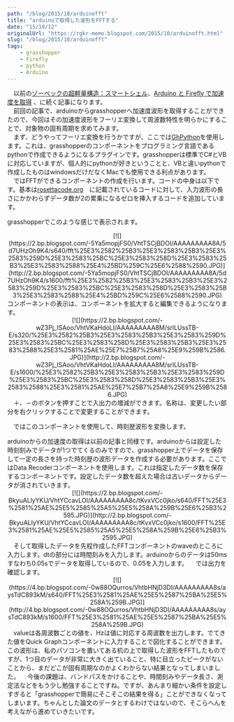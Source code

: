 ```yaml
---
path: "/blog/2015/10/arduinofft"
title: "arduinoで取得した波形をFFTする"
date: "15/10/12"
originalUrl: "https://rgkr-memo.blogspot.com/2015/10/arduinofft.html"
slug: "/blog/2015/10/arduinofft"
tags:
    - grasshopper
    - Firefly
    - python
    - Arduino
---
```

　以前の[ゾーベックの超軽量構造：スマートシェル](https://www.blogger.com/blogger.g?blogID=5019394844200843185#editor/target=post;postID=3457209235338823749;onPublishedMenu=allposts;onClosedMenu=allposts;postNum=7;src=postname)、[Arduino と Firefly で加速度を取得](http://rgkr-memo.blogspot.jp/2015/09/aruduino-firefly.html) 、に続く記事になります。  
　前回の記事で、arduinoからgrasshopperへ加速度波形を取得することができたので、今回はその加速度波形をフーリエ変換して周波数特性を明らかにすることで、対象物の固有周期を求めてみます。  
　まず、どうやってフーリエ変換を行うかですが、ここでは[GhPython](http://www.food4rhino.com/project/ghpython?ufh)を使用します。これは、grasshopperのコンポーネントをプログラミング言語であるpythonで作成できるようになるプラグインです。grasshopperは標準でC#とVBに対応していますが、個人的にpythonが好きということと、VBと違いpythonで作成したものはwindowsだけだなくMacでも使用できる利点があります。  
　ではFFTができるコンポーネントの作成を行います。コードの中身は以下です。基本は[rosettacode.org](http://rosettacode.org/wiki/Fast_Fourier_transform#Python:_Recursive)　に記載されているコードに対して、入力波形の長さにかかわらずデータ数が2の累乗になるゼロを挿入するコードを追加しています。  

 grasshopperでこのような感じで表示されます。  

<div class="separator" style="clear: both; text-align: center;">[![](https://2.bp.blogspot.com/-5Ya5mopjFS0/VhtTSCjBDOI/AAAAAAAAA8A/5d7UHzOh9K4/s640/fft%25E3%2582%25B3%25E3%2583%25B3%25E3%2583%259D%25E3%2583%25BC%25E3%2583%258D%25E3%2583%25B3%25E3%2583%2588%25E4%25BD%259C%25E6%2588%2590.JPG)](http://2.bp.blogspot.com/-5Ya5mopjFS0/VhtTSCjBDOI/AAAAAAAAA8A/5d7UHzOh9K4/s1600/fft%25E3%2582%25B3%25E3%2583%25B3%25E3%2583%259D%25E3%2583%25BC%25E3%2583%258D%25E3%2583%25B3%25E3%2583%2588%25E4%25BD%259C%25E6%2588%2590.JPG)</div>  
コンポーネントの表示は、コンポーネントを拡大すると編集できるようになります。  

<div class="separator" style="clear: both; text-align: center;">[![](https://2.bp.blogspot.com/-wZ3Pj_ISAoo/VhtVKaHdoLI/AAAAAAAAA8M/srlLUssTB-E/s320/%25E3%2582%25B3%25E3%2583%25B3%25E3%2583%259D%25E3%2583%25BC%25E3%2583%258D%25E3%2583%25B3%25E3%2583%2588%25E3%2581%25AE%25E7%25B7%25A8%25E9%259B%2586.JPG)](http://2.bp.blogspot.com/-wZ3Pj_ISAoo/VhtVKaHdoLI/AAAAAAAAA8M/srlLUssTB-E/s1600/%25E3%2582%25B3%25E3%2583%25B3%25E3%2583%259D%25E3%2583%25BC%25E3%2583%258D%25E3%2583%25B3%25E3%2583%2588%25E3%2581%25AE%25E7%25B7%25A8%25E9%259B%2586.JPG)</div>  
　＋、－のボタンを押すことで入出力の増減ができます。名称は、変更したい部分を右クリックすることで変更することができます。  

　ではこのコンポーネントを使用して、時刻歴波形を変換します。  
<div class="separator" style="clear: both; text-align: center;"></div>arduinoからの加速度の取得は以前の記事と同様です。arduinoからは設定した時刻刻みでデータが1つでてくるのみですので、grasshopper上でデータを保存して一定の長さを持った時刻歴の波形データを作成する必要があります。ここではData Recoderコンポーネントを使用します。これは指定したデータ数を保存するコンポーネントです。設定したデータ数を超えた場合は古いデータからデータが消されていきます。  

<div class="separator" style="clear: both; text-align: center;">[![](https://2.bp.blogspot.com/-BkyuALlyYKU/VhtYCcavLOI/AAAAAAAAA8c/tKvxVCc0jko/s640/FFT%25E3%2581%25AE%25E5%2585%25A5%25E5%258A%259B%25E6%25B3%2595.JPG)](http://2.bp.blogspot.com/-BkyuALlyYKU/VhtYCcavLOI/AAAAAAAAA8c/tKvxVCc0jko/s1600/FFT%25E3%2581%25AE%25E5%2585%25A5%25E5%258A%259B%25E6%25B3%2595.JPG)</div>  
　そして取得したデータを先程作成したFFTコンポーネントのwaveのところに入力します。dtの部分には時間刻みを入力します。arduinoからのデータは50msすなわち0.05sでデータを取得しているので、0.05を入力します。  
　では出力を確認します。  

<div class="separator" style="clear: both; text-align: center;"></div><div class="separator" style="clear: both; text-align: center;">[![](https://4.bp.blogspot.com/-0w88OQurros/VhtbHNjD3DI/AAAAAAAAA8s/aysTdC893kM/s640/FFT%25E3%2581%25AE%25E5%2587%25BA%25E5%258A%259B.JPG)](http://4.bp.blogspot.com/-0w88OQurros/VhtbHNjD3DI/AAAAAAAAA8s/aysTdC893kM/s1600/FFT%25E3%2581%25AE%25E5%2587%25BA%25E5%258A%259B.JPG)</div>  
　valueは各周波数ごとの値を、Hzは値に対応する周波数を出力します。でてきた値をQuick Graphコンポーネントに入力することで図化することができます。この波形は、私のパソコンを置いてある机の上で取得した波形をFFTしたものですが、1つ目のデータが非常に大きく出ていること、特に目立ったピークがないことから、まだどこが固有周期なのかよくわからない結果となってしまいました。  
　今後の課題は、バンドパスをかけることや、時間刻みやデータ長さ、測定法などをもう少し勉強することですね。ですが、あんまり細かい条件を設定しすぎると「grasshopperで簡易にそこそこの結果を得る」ことができなくなってしまいます。ちゃんとした論文のデータとするわけではないので、そこらへんを考えながら進めていきたいです。  